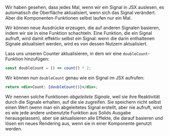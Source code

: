 Wir haben gesehen, dass jedes Mal, wenn wir ein Signal in JSX auslesen, es automatisch die Oberfläche aktualisiert, wenn sich das Signal verändert. Aber die Komponenten-Funktionen selbst laufen nur ein Mal.

Wir können neue Ausdrücke erzeugen, die auf anderen Signalen basieren, indem wir sie in eine Funktion schachteln. Eine Funktion, die ein Signal aufruft, wird damit effektiv selbst ein Signal: wenn die darin enthaltenen Signale aktualisiert werden, wird es von dessen Nutzern aktualisiert.

Lass uns unseren Counter aktualisieren, in dem wir eine `doubleCount`-Funktion hinzufügen:

```jsx
const doubleCount = () => count() * 2;
```

Wir können nun `doubleCount` genau wie ein Signal im JSX aufrufen:
```jsx
return <div>Count: {doubleCount()}</div>;
```

Wir nennen solche Funktionen _abgeleitete Signale_, weil sie ihre Reaktivität durch die Signale erhalten, auf die sie zugreifen. Sie speichern nicht selbst einen Wert (wenn man ein abgeleitetes Signal erstellt, aber nie aufruft, wird es wie jede andere unbenutzte Funktion aus Solids Ausgabe herausgelassen), aber sie aktualisieren alle Effekte, die darauf basieren und lösen ein neues Rendering aus, wenn sie in einer Komponente genutzt werden.
